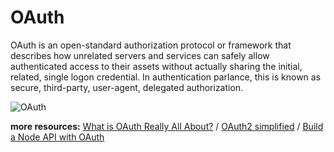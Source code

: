 # OAuth

OAuth is an open-standard authorization protocol or framework that describes how unrelated servers and services can safely allow authenticated access to their assets without actually sharing the initial, related, single logon credential. In authentication parlance, this is known as secure, third-party, user-agent, delegated authorization.

![OAuth](https://i.ytimg.com/vi/CPbvxxslDTU/maxresdefault.jpg)

**more resources:**
[What is OAuth Really All About?](https://www.youtube.com/watch?v=t4-416mg6iU) /
[OAuth2 simplified](https://aaronparecki.com/oauth-2-simplified/) /
[Build a Node API with OAuth](https://developer.okta.com/blog/2018/08/21/build-secure-rest-api-with-node)
